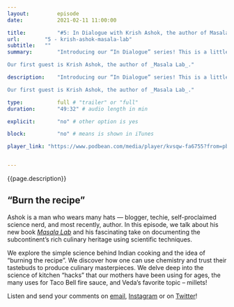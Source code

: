 ```yaml
---
layout:         episode
date: 			2021-02-11 11:00:00

title: 			"#5: In Dialogue with Krish Ashok, the author of Masala Lab, a book on the science behind desi cooking"
url:        "5 - krish-ashok-masala-lab"
subtitle: 	""
summary: 		"Introducing our “In Dialogue” series! This is a little different than our usual episodes. In these episodes, we'll interview experts, authors and generally cool desis about things that interest them! \n

Our first guest is Krish Ashok, the author of _Masala Lab_."

description: 	"Introducing our “In Dialogue” series! This is a little different than our usual episodes. In these episodes, we'll interview experts, authors and generally cool desis about things that interest them! \n

Our first guest is Krish Ashok, the author of _Masala Lab_."

type:			full # "trailer" or "full"
duration: 		"49:32" # audio length in min

explicit: 		"no" # other option is yes

block: 			"no" # means is shown in iTunes

player_link: "https://www.podbean.com/media/player/kvsqw-fa6755?from=pb6admin&download=1&version=1&auto=0&share=1&download=1&rtl=0&fonts=Helvetica&skin=2&pfauth=&btn-skin=101"


---
```


{{page.description}}

<h2 class="fact__hed">“Burn the recipe”</h2>

Ashok is a man who wears many hats — blogger, techie, self-proclaimed science nerd, and most recently, author. In this episode, we talk about his new book [_Masala Lab_](https://www.amazon.com/Masala-Lab-Science-Indian-Cooking/dp/0143451375) and his fascinating take on documenting the subcontinent&rsquo;s rich culinary heritage using scientific techniques.

We explore the simple science behind Indian cooking and the idea of “burning the recipe”. We discover how one can use chemistry and trust their tastebuds to produce culinary masterpieces. We delve deep into the science of kitchen “hacks” that our mothers have been using for ages, the many uses for Taco Bell fire sauce, and Veda’s favorite topic – millets! 

Listen and send your comments on [email](mailto:threedesithings@gmail.com), [Instagram](https://instagram.com/threedesithings) or on [Twitter](https://twitter.com/threedesithings)!
